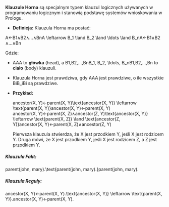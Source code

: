 **Klauzule Horna** są specjalnym typem klauzul logicznych używanych w programowaniu logicznym i stanowią podstawę systemów wnioskowania w Prologu.

- **Definicja:** Klauzula Horna ma postać:

A←B1∧B2∧…∧BnA \leftarrow B_1 \land B_2 \land \ldots \land B_nA←B1​∧B2​∧…∧Bn​

Gdzie:

- AAA to **główka** (head), a B1,B2,…,BnB_1, B_2, \ldots, B_nB1​,B2​,…,Bn​ to **ciało** (body) klauzuli.
    
- Klauzula Horna jest prawdziwa, gdy AAA jest prawdziwe, o ile wszystkie BiB_iBi​ są prawdziwe.
    
- **Przykład:**
    
    ancestor(X, Y)←parent(X, Y)\text{ancestor(X, Y)} \leftarrow \text{parent(X, Y)}ancestor(X, Y)←parent(X, Y) ancestor(X, Y)←parent(X, Z)∧ancestor(Z, Y)\text{ancestor(X, Y)} \leftarrow \text{parent(X, Z)} \land \text{ancestor(Z, Y)}ancestor(X, Y)←parent(X, Z)∧ancestor(Z, Y)
    
    Pierwsza klauzula stwierdza, że X jest przodkiem Y, jeśli X jest rodzicem Y. Druga mówi, że X jest przodkiem Y, jeśli X jest rodzicem Z, a Z jest przodkiem Y.
    

##### Klauzula Fakt:

parent(john, mary).\text{parent(john, mary).}parent(john, mary).

##### Klauzula Reguły:

ancestor(X, Y)←parent(X, Y).\text{ancestor(X, Y)} \leftarrow \text{parent(X, Y)}.ancestor(X, Y)←parent(X, Y).